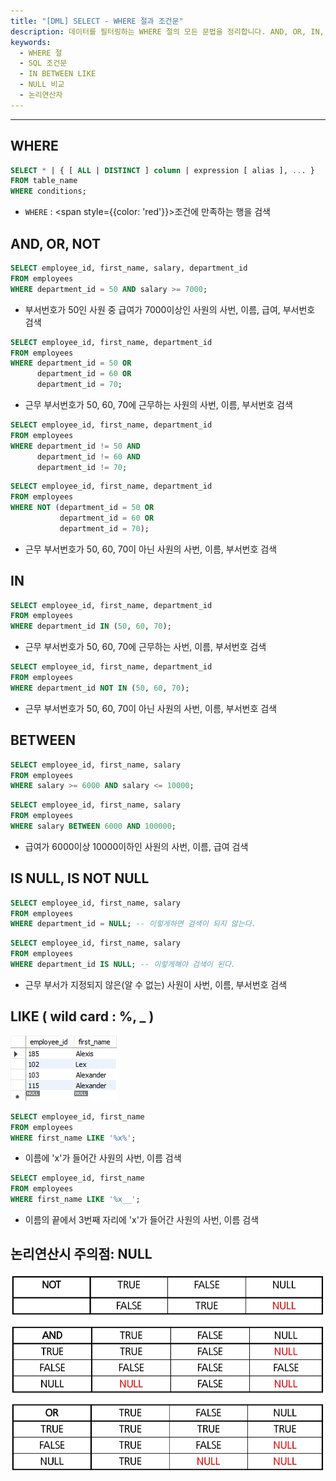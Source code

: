 ```yaml
---
title: "[DML] SELECT - WHERE 절과 조건문"
description: 데이터를 필터링하는 WHERE 절의 모든 문법을 정리합니다. AND, OR, IN, BETWEEN, LIKE 등 조건식의 차이와 NULL 처리 시 주의점을 다룹니다.
keywords:
  - WHERE 절
  - SQL 조건문
  - IN BETWEEN LIKE
  - NULL 비교
  - 논리연산자
---
```

---
## WHERE

```sql
SELECT * | { [ ALL | DISTINCT ] column | expression [ alias ], ... }
FROM table_name
WHERE conditions;
```

- `WHERE` : <span style={{color: 'red'}}>조건에 만족하는 행</span>을 검색


## AND, OR, NOT

```sql
SELECT employee_id, first_name, salary, department_id
FROM employees
WHERE department_id = 50 AND salary >= 7000;
```

- 부서번호가 50인 사원 중 급여가 7000이상인 사원의 사번, 이름, 급여, 부서번호 검색


```sql
SELECT employee_id, first_name, department_id
FROM employees
WHERE department_id = 50 OR 
      department_id = 60 OR
      department_id = 70;
```

- 근무 부서번호가 50, 60, 70에 근무하는 사원의 사번, 이름, 부서번호 검색


```sql
SELECT employee_id, first_name, department_id
FROM employees
WHERE department_id != 50 AND 
      department_id != 60 AND
      department_id != 70;
```

```sql
SELECT employee_id, first_name, department_id
FROM employees
WHERE NOT (department_id = 50 OR 
	       department_id = 60 OR
	       department_id = 70);
```

- 근무 부서번호가 50, 60, 70이 아닌 사원의 사번, 이름, 부서번호 검색


## IN

```sql
SELECT employee_id, first_name, department_id
FROM employees
WHERE department_id IN (50, 60, 70);
```

- 근무 부서번호가 50, 60, 70에 근무하는 사번, 이름, 부서번호 검색


```sql
SELECT employee_id, first_name, department_id
FROM employees
WHERE department_id NOT IN (50, 60, 70);
```

- 근무 부서번호가 50, 60, 70이 아닌 사원의 사번, 이름, 부서번호 검색


## BETWEEN

```sql
SELECT employee_id, first_name, salary
FROM employees
WHERE salary >= 6000 AND salary <= 10000;
```

```sql
SELECT employee_id, first_name, salary
FROM employees
WHERE salary BETWEEN 6000 AND 100000;
```

- 급여가 6000이상 10000이하인 사원의 사번, 이름, 급여 검색


## IS NULL, IS NOT NULL

```SQL
SELECT employee_id, first_name, salary
FROM employees
WHERE department_id = NULL; -- 이렇게하면 검색이 되지 않는다.
```

```SQL
SELECT employee_id, first_name, salary
FROM employees
WHERE department_id IS NULL; -- 이렇게해야 검색이 된다.
```

- 근무 부서가 지정되지 않은(알 수 없는) 사원이 사번, 이름, 부서번호 검색

## LIKE ( wild card : %, \_ )

![select6](./assets/select6.jpg)

```sql
SELECT employee_id, first_name
FROM employees
WHERE first_name LIKE '%x%';
```

- 이름에 'x'가 들어간 사원의 사번, 이름 검색


```sql
SELECT employee_id, first_name
FROM employees
WHERE first_name LIKE '%x__';
```

- 이름의 끝에서 3번째 자리에 'x'가 들어간 사원의 사번, 이름 검색


## 논리연산시 주의점: NULL

![select5](./assets/select5.png)
